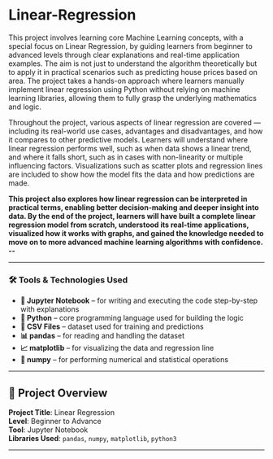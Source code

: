# Linear-Regression
This project involves learning core Machine Learning concepts, with a special focus on Linear Regression, by guiding learners from beginner to advanced levels through clear explanations and real-time application examples. The aim is not just to understand the algorithm theoretically but to apply it in practical scenarios such as predicting house prices based on area. The project takes a hands-on approach where learners manually implement linear regression using Python without relying on machine learning libraries, allowing them to fully grasp the underlying mathematics and logic.

Throughout the project, various aspects of linear regression are covered — including its real-world use cases, advantages and disadvantages, and how it compares to other predictive models. Learners will understand where linear regression performs well, such as when data shows a linear trend, and where it falls short, such as in cases with non-linearity or multiple influencing factors. Visualizations such as scatter plots and regression lines are included to show how the model fits the data and how predictions are made.

**This project also explores how linear regression can be interpreted in practical terms, enabling better decision-making and deeper insight into data. By the end of the project, learners will have built a complete linear regression model from scratch, understood its real-time applications, visualized how it works with graphs, and gained the knowledge needed to move on to more advanced machine learning algorithms with confidence.
--**

---

### 🛠️ Tools & Technologies Used

* **📘 Jupyter Notebook** – for writing and executing the code step-by-step with explanations
* **🐍 Python** – core programming language used for building the logic
* **📂 CSV Files** – dataset used for training and predictions
* **📊 pandas** – for reading and handling the dataset
* **📈 matplotlib** – for visualizing the data and regression line
* **📐 numpy** – for performing numerical and statistical operations 

---

## 📘 Project Overview

**Project Title**: Linear Regression  
**Level**: Beginner to Advance  
**Tool**: Jupyter Notebook  
**Libraries Used**: `pandas`, `numpy`, `matplotlib`, `python3`

---
